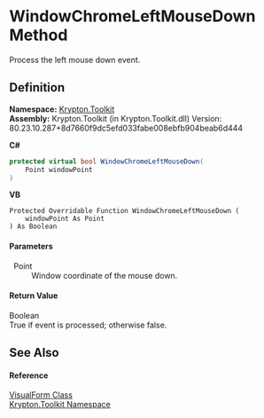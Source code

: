 # WindowChromeLeftMouseDown Method


Process the left mouse down event.



## Definition
**Namespace:** <a href="79d2eac2-21f4-54ff-7552-b20c33c30600.md">Krypton.Toolkit</a>  
**Assembly:** Krypton.Toolkit (in Krypton.Toolkit.dll) Version: 80.23.10.287+8d7660f9dc5efd033fabe008ebfb904beab6d444

**C#**
``` C#
protected virtual bool WindowChromeLeftMouseDown(
	Point windowPoint
)
```
**VB**
``` VB
Protected Overridable Function WindowChromeLeftMouseDown ( 
	windowPoint As Point
) As Boolean
```



#### Parameters
<dl><dt>  Point</dt><dd>Window coordinate of the mouse down.</dd></dl>

#### Return Value
Boolean  
True if event is processed; otherwise false.

## See Also


#### Reference
<a href="bd185a29-8954-1412-8e7c-67631bab3d9c.md">VisualForm Class</a>  
<a href="79d2eac2-21f4-54ff-7552-b20c33c30600.md">Krypton.Toolkit Namespace</a>  
